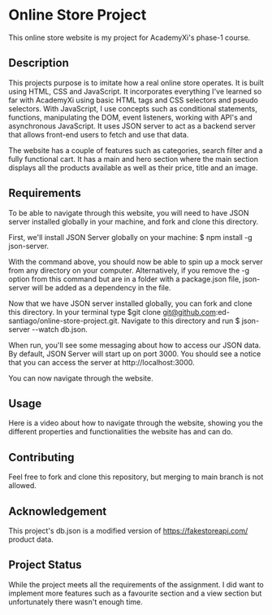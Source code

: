 # Online Store Project
This online store website is my project for AcademyXi's phase-1 course.

## Description
This projects purpose is to imitate how a real online store operates. It is built using HTML, CSS and JavaScript. It incorporates everything I've learned so far with AcademyXi using basic HTML tags and CSS selectors and pseudo selectors. With JavaScript, I use concepts such as conditional statements, functions, manipulating the DOM, event listeners, working with API's and asynchronous JavaScript. It uses JSON server to act as a backend server that allows front-end users to fetch and use that data.

The website has a couple of features such as categories, search filter and a fully functional cart. It has a main and hero section where the main section displays all the products available as well as their price, title and an image.

## Requirements
To be able to navigate through this website, you will need to have JSON server installed globally in your machine, and fork and clone this directory.

First, we'll install JSON Server globally on your machine: $ npm install -g json-server.

With the command above, you should now be able to spin up a mock server from any directory on your computer. Alternatively, if you remove the -g option from this command but are in a folder with a package.json file, json-server will be added as a dependency in the file.

Now that we have JSON server installed globally, you can fork and clone this directory. In your terminal type $git clone git@github.com:ed-santiago/online-store-project.git. Navigate to this directory and run $ json-server --watch db.json.

When run, you'll see some messaging about how to access our JSON data. By default, JSON Server will start up on port 3000. You should see a notice that you can access the server at http://localhost:3000.

You can now navigate through the website.

## Usage

Here is a video about how to navigate through the website, showing you the different properties and functionalities the website has and can do.

## Contributing
Feel free to fork and clone this repository, but merging to main branch is not allowed.

## Acknowledgement
This project's db.json is a modified version of https://fakestoreapi.com/ product data.

## Project Status
While the project meets all the requirements of the assignment. I did want to implement more features such as a favourite section and a view section but unfortunately there wasn't enough time.